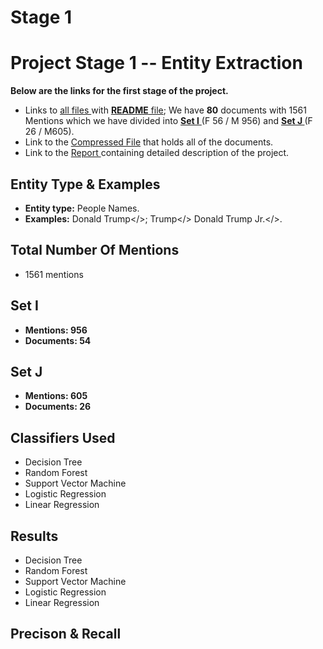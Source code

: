 # [](#header-1)Stage 1

<h1> Project Stage 1 -- Entity Extraction</h1>
<b>Below are the links for the first stage of the project.</b>
<ul>
<li> Links to <a href="https://github.com/ankitvij7/datascience-project/tree/master/stage1"> all files </a> with 
<a href="https://github.com/ankitvij7/datascience-project/blob/master/stage1/README.md"> <b> README</b> file</a>; We have <b>80</b> documents with 1561 Mentions which we have divided into <a href="https://github.com/ankitvij7/datascience-project/tree/master/stage1/data/I"> <b> Set I</b> </a> (F 56 / M 956) and <a href="https://github.com/ankitvij7/datascience-project/tree/master/stage1/data/J"> <b> Set J </b></a> (F 26 / M605). 
<li> Link to the <a href="">Compressed File</a> that holds all of the documents. </li>
<li> Link to the  <a href=""> Report </a> containing detailed description of the project. </li>
</ul>

## [](#header-2)Entity Type & Examples
*   **Entity type:** People Names.
*   **Examples:** Donald Trump</>; Trump</> Donald Trump Jr.</>.

## [](#header-3)Total Number Of Mentions
*   1561 mentions

## [](#header-4)Set I
*   **Mentions: 956**
*   **Documents: 54**

## [](#header-5)Set J
*   **Mentions: 605**
*   **Documents: 26**

## [](#header-6)Classifiers Used
*   Decision Tree
*   Random Forest
*   Support Vector Machine
*   Logistic Regression
*   Linear Regression

## [](#header-7)Results
*   Decision Tree
*   Random Forest
*   Support Vector Machine
*   Logistic Regression
*   Linear Regression

## [](#header-8)Precison & Recall
